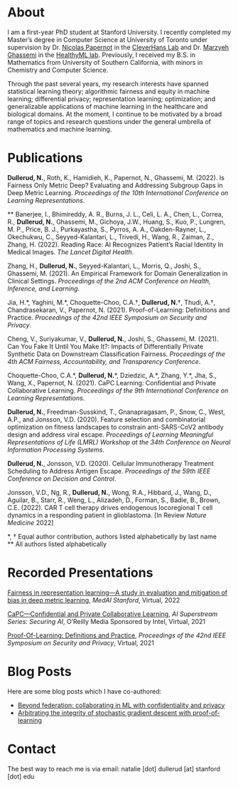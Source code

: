 # About
I am a first-year PhD student at Stanford University. I recently completed my Master’s degree in Computer Science at University of Toronto under supervision by Dr. [Nicolas Papernot](https://www.papernot.fr/) in the [CleverHans Lab](https://cleverhans-lab.github.io/) and Dr. [Marzyeh Ghassemi](https://healthyml.org/marzyeh/) in the [HealthyML lab](https://healthyml.org/). Previously, I received my B.S. in Mathematics from University of Southern California, with minors in Chemistry and Computer Science.

Through the past several years, my research interests have spanned statistical learning theory; algorithmic fairness and equity in machine learning; differential privacy; representation learning; optimization; and generalizable applications of machine learning in the healthcare and biological domains. At the moment, I continue to be motivated by a broad range of topics and research questions under the general umbrella of mathematics and machine learning.

# Publications
**Dullerud, N.**, Roth, K., Hamidieh, K., Papernot, N., Ghassemi, M. (2022). Is Fairness Only Metric Deep? Evaluating and Addressing Subgroup Gaps in Deep Metric Learning. *Proceedings of the 10th International Conference on Learning Representations*.

\*\* Banerjee, I., Bhimireddy, A. R., Burns, J. L., Celi, L. A., Chen, L., Correa, R., **Dullerud, N.**, Ghassemi, M., Gichoya, J.W., Huang, S., Kuo, P., Lungren, M. P., Price, B. J., Purkayastha, S., Pyrros, A. A., Oakden-Rayner, L., Okechukwu, C., Seyyed-Kalantari, L., Trivedi, H., Wang, R., Zaiman, Z., Zhang, H. (2022). Reading Race: AI Recognizes Patient’s Racial Identity In Medical Images. *The Lancet Digital Health*.

Zhang, H., **Dullerud, N.**, Seyyed-Kalantari, L., Morris, Q., Joshi, S., Ghassemi, M. (2021). An Empirical Framework for Domain Generalization in Clinical Settings. *Proceedings of the 2nd ACM Conference on Health, Inference, and Learning*. 

Jia, H.\*, Yaghini, M.\*, Choquette-Choo, C.A.†, **Dullerud, N.**†, Thudi, A.†, Chandrasekaran, V., Papernot, N. (2021). Proof-of-Learning: Definitions and Practice. *Proceedings of the 42nd IEEE Symposium on Security and Privacy*.

Cheng, V., Suriyakumar, V., **Dullerud, N.**, Joshi, S., Ghassemi, M. (2021). Can You Fake It Until You Make It?: Impacts of Differentially Private Synthetic Data on Downstream Classification Fairness. *Proceedings of the 4th ACM Fairness, Accountability, and Transparency Conference*.

Choquette-Choo, C.A.\*, **Dullerud, N.**\*, Dziedzic, A.\*, Zhang, Y.\*, Jha, S., Wang, X., Papernot, N. (2021). CaPC Learning: Confidential and Private Collaborative Learning. *Proceedings of the 9th International Conference on Learning Representations*.

**Dullerud, N.**, Freedman-Susskind, T., Gnanapragasam, P., Snow, C., West, A.P., and Jonsson, V.D. (2020). Feature selection and combinatorial optimization on fitness landscapes to constrain anti-SARS-CoV2 antibody design and address viral escape. *Proceedings of Learning Meaningful Representations of Life (LMRL) Workshop at the 34th Conference on Neural Information Processing Systems*.

**Dullerud, N.**, Jonsson, V.D. (2020). Cellular Immunotherapy Treatment Scheduling to Address Antigen Escape. *Proceedings of the 59th IEEE Conference on Decision and Control*.

Jonsson, V.D., Ng, R., **Dullerud, N.**, Wong, R.A., Hibbard, J., Wang, D., Aguilar, B., Starr, R., Weng, L., Alizadeh, D., Forman, S., Badie, B., Brown, C.E. (2022). CAR T cell therapy drives endogenous locoregional T cell dynamics in a responding patient in glioblastoma. [In Review *Nature Medicine* 2022]

\*, † Equal author contribution, authors listed alphabetically by last name  
\*\* All authors listed alphabetically

# Recorded Presentations
[Fairness in representation learning—A study in evaluation and mitigation of bias in deep metric learning](https://www.youtube.com/watch?v=82uoN0muHto), *MedAI Stanford*, Virtual, 2022

[CaPC—Confidential and Private Collaborative Learning](https://www.oreilly.com/library/view/ai-superstream-series/0636920672319/), *AI Superstream Series: Securing AI*, O’Reilly Media Sponsored by Intel, Virtual, 2021

[Proof-Of-Learning: Definitions and Practice](https://www.youtube.com/watch?v=4h_76xTTPvk), *Proceedings of the 42nd IEEE Symposium on Security and Privacy*, Virtual, 2021

# Blog Posts
Here are some blog posts which I have co-authored:
* [Beyond federation: collaborating in ML with confidentiality and privacy](http://www.cleverhans.io/2021/05/01/capc.html)
* [Arbitrating the integrity of stochastic gradient descent with proof-of-learning](http://www.cleverhans.io/2021/07/30/pol.html)

# Contact
The best way to reach me is via email: natalie [dot] dullerud [at] stanford [dot] edu
